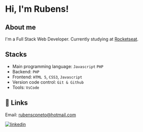 
# Hi, I'm Rubens!

## About me

I'm a Full Stack Web Developer. Currently studying at [Rocketseat](https://www.rocketseat.com.br/).

## Stacks

- Main programming language: `Javascript` `PHP`
- Backend: `PHP`
- Frontend: `HTML 5`, `CSS3`, `Javascript`
- Version code control: `Git & Github`
- Tools: `VsCode`

## 🔗 Links

Email: rubenscpneto@hotmail.com

[![linkedin](https://img.shields.io/badge/linkedin-0A66C2?style=for-the-badge&logo=linkedin&logoColor=white)](https://www.linkedin.com/rubenscpneto)

